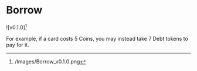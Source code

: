 # Borrow

![v0.1.0][^v0.1.0]

[^v0.1.0]: /Images/Borrow_v0.1.0.png

For example, if a card costs 5 Coins, you may instead take 7 Debt tokens to
pay for it.

